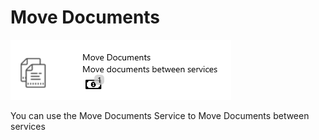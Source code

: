 # Move Documents

![](<../../.gitbook/assets/54 (2).png>)

You can use the Move Documents Service to Move Documents between services
